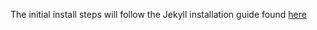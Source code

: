 The initial install steps will follow the Jekyll installation guide found [here](https://jekyllrb.com/docs/)

